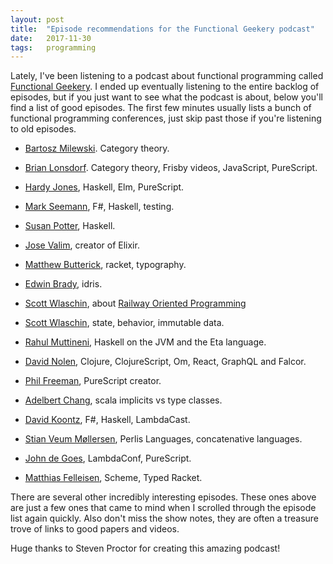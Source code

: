 ```yaml
---
layout: post
title:  "Episode recommendations for the Functional Geekery podcast"
date:   2017-11-30
tags:   programming
---
```


Lately, I've been listening to a podcast about functional programming called [Functional Geekery](https://www.functionalgeekery.com/). I ended up eventually listening to the entire backlog of episodes, but if you
just want to see what the podcast is about, below you'll find a list of good episodes. The first few minutes
usually lists a bunch of functional programming conferences, just skip past those if you're listening to old
episodes.

* [Bartosz Milewski](https://www.functionalgeekery.com/episode-69-bartosz-milewski/). Category theory.

* [Brian Lonsdorf](https://www.functionalgeekery.com/episode-51-brian-lonsdorf/). Category theory, Frisby videos, JavaScript, PureScript.

* [Hardy Jones](https://www.functionalgeekery.com/episode-67-hardy-jones/), Haskell, Elm, PureScript.

* [Mark Seemann](https://www.functionalgeekery.com/episode-57-mark-seemann/), F#, Haskell, testing.

* [Susan Potter](https://www.functionalgeekery.com/episode-61-susan-potter/), Haskell.

* [Jose Valim](https://www.functionalgeekery.com/episode-17-jose-valim/), creator of Elixir.

* [Matthew Butterick](https://www.functionalgeekery.com/episode-68-matthew-butterick/), racket, typography.

* [Edwin Brady](https://www.functionalgeekery.com/episode-54-edwin-brady/), idris.

* [Scott Wlaschin](https://www.functionalgeekery.com/episode-66-scott-wlaschin/), about [Railway Oriented Programming](https://vimeo.com/113707214)

* [Scott Wlaschin](https://www.functionalgeekery.com/episode-98-scott-wlaschin/), state, behavior, immutable data.

* [Rahul Muttineni](https://www.functionalgeekery.com/episode-83-rahul-muttineni/), Haskell on the JVM and the Eta language.

* [David Nolen](https://www.functionalgeekery.com/episode-40-david-nolen/), Clojure, ClojureScript, Om, React, GraphQL and Falcor.

* [Phil Freeman](https://www.functionalgeekery.com/episode-26-phil-freeman/), PureScript creator.

* [Adelbert Chang](https://www.functionalgeekery.com/episode-86-adelbert-chang/), scala implicits vs type classes.

* [David Koontz](https://www.functionalgeekery.com/episode-105-david-koontz/), F#, Haskell, LambdaCast.

* [Stian Veum Møllersen](https://www.functionalgeekery.com/episode-111-stian-veum-mollersen/), Perlis Languages, concatenative languages.

* [John de Goes](https://www.functionalgeekery.com/episode-47-john-de-goes/), LambdaConf, PureScript.

* [Matthias Felleisen](https://www.functionalgeekery.com/episode-48-matthias-felleisen/), Scheme, Typed Racket.

There are several other incredibly interesting episodes. These ones above are just a few ones that came to mind when I scrolled through the episode list again quickly. Also don't miss the show notes, they are often a treasure trove of
links to good papers and videos.

Huge thanks to Steven Proctor for creating this amazing podcast!